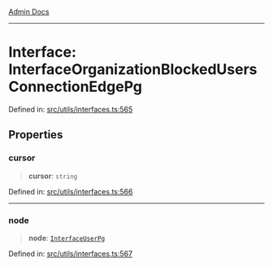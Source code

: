 [Admin Docs](/)

***

# Interface: InterfaceOrganizationBlockedUsersConnectionEdgePg

Defined in: [src/utils/interfaces.ts:565](https://github.com/PalisadoesFoundation/talawa-admin/blob/main/src/utils/interfaces.ts#L565)

## Properties

### cursor

> **cursor**: `string`

Defined in: [src/utils/interfaces.ts:566](https://github.com/PalisadoesFoundation/talawa-admin/blob/main/src/utils/interfaces.ts#L566)

***

### node

> **node**: [`InterfaceUserPg`](InterfaceUserPg.md)

Defined in: [src/utils/interfaces.ts:567](https://github.com/PalisadoesFoundation/talawa-admin/blob/main/src/utils/interfaces.ts#L567)
